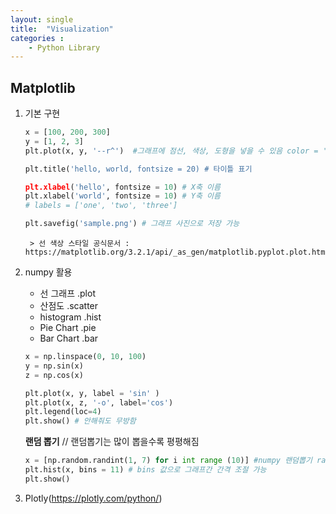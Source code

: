 ```yaml
---
layout: single
title:  "Visualization"
categories : 
    - Python Library
---
```


## Matplotlib
1. 기본 구현
    ```python
    x = [100, 200, 300]
    y = [1, 2, 3]
    plt.plot(x, y, '--r^')  #그래프에 점선, 색상, 도형을 넣을 수 있음 color = '#ff0000' 16진수도 가능, linewidth=10 두께도 가능

    plt.title('hello, world, fontsize = 20) # 타이틀 표기
    
    plt.xlabel('hello', fontsize = 10) # X축 이름
    plt.xlabel('world', fontsize = 10) # Y축 이름
    # labels = ['one', 'two', 'three']

    plt.savefig('sample.png') # 그래프 사진으로 저장 가능
    ```
        > 선 색상 스타일 공식문서 : https://matplotlib.org/3.2.1/api/_as_gen/matplotlib.pyplot.plot.html

2. numpy 활용
    - 선 그래프 .plot
    - 산점도 .scatter
    - histogram .hist
    - Pie Chart .pie
    - Bar Chart .bar

     ```python
     x = np.linspace(0, 10, 100)
     y = np.sin(x)
     z = np.cos(x)

     plt.plot(x, y, label = 'sin' )
     plt.plot(x, z, '-o', label='cos')
     plt.legend(loc=4)
     plt.show() # 안해줘도 무방함
     ```

     **랜덤 뽑기** // 랜덤뽑기는 많이 뽑을수록 평평해짐
    ```python
    x = [np.random.randint(1, 7) for i int range (10)] #numpy 랜덤뽑기 random.randint 정수 뽑기 말고도 검색해서 가능
    plt.hist(x, bins = 11) # bins 값으로 그래프간 간격 조절 가능
    plt.show()
    ```

3. Plotly(https://plotly.com/python/)
 
